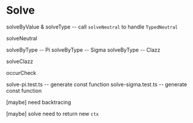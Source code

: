 # Solve

solveByValue & solveType -- call `solveNeutral` to handle `TypedNeutral`

solveNeutral

solveByType -- Pi
solveByType -- Sigma
solveByType -- Clazz

solveClazz

occurCheck

solve-pi.test.ts -- generate const function
solve-sigma.test.ts -- generate const function

[maybe] need backtracing

[maybe] solve need to return new `ctx`
